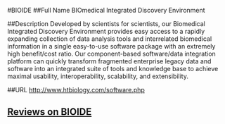 #BIOIDE
##Full Name
BIOmedical Integrated Discovery Environment

##Description
Developed by scientists for scientists, our Biomedical Integrated Discovery Environment provides easy access to a rapidly expanding collection of data analysis tools and interrelated biomedical information in a single easy-to-use software package with an extremely high benefit/cost ratio. Our component-based software/data integration platform can quickly transform fragmented enterprise legacy data and software into an integrated suite of tools and knowledge base to achieve maximal usability, interoperability, scalability, and extensibility.

##URL
http://www.htbiology.com/software.php


## [Reviews on BIOIDE](https://github.com/gaow/genetic-analysis-software/issues/40)